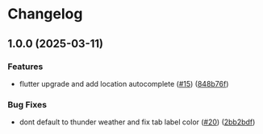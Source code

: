 # Changelog

## 1.0.0 (2025-03-11)


### Features

* flutter upgrade and add location autocomplete ([#15](https://github.com/ubuntu-flutter-community/pulse/issues/15)) ([848b76f](https://github.com/ubuntu-flutter-community/pulse/commit/848b76f85e62cbd2d01d042832adfa0f5d440934))


### Bug Fixes

* dont default to thunder weather and fix tab label color ([#20](https://github.com/ubuntu-flutter-community/pulse/issues/20)) ([2bb2bdf](https://github.com/ubuntu-flutter-community/pulse/commit/2bb2bdf62b0a8a8f7d19071c1831e82e4680c7eb))
